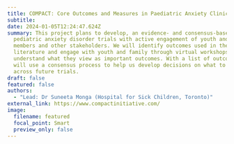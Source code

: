 ```yaml
---
title: COMPACT: Core Outcomes and Measures in Paediatric Anxiety Clinical Trials
subtitle: 
date: 2024-01-05T12:24:47.624Z
summary: This project plans to develop, an evidence- and consensus-based COS for
  pediatric anxiety disorder trials with active engagement of youth and family
  members and other stakeholders. We will identify outcomes used in the
  literature and engage with youth and family through virtual workshops, to
  understand what they view as important outcomes. With a list of outcomes, we
  will use a consensus process to help us develop decisions on what to measure
  across future trials.
draft: false
featured: false
authors:
  - "Lead: Dr Suneeta Monga (Hospital for Sick Children, Toronto)"
external_link: https://www.compactinitiative.com/
image:
  filename: featured
  focal_point: Smart
  preview_only: false
---
```

